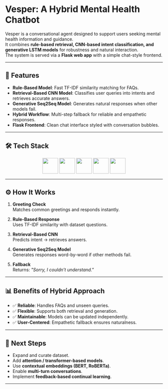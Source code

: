 # Vesper: A Hybrid Mental Health Chatbot

Vesper is a conversational agent designed to support users seeking mental health information and guidance.  
It combines **rule-based retrieval, CNN-based intent classification, and generative LSTM models** for robustness and natural interaction.  
The system is served via a **Flask web app** with a simple chat-style frontend.

---

## 🚀 Features

- **Rule-Based Model**: Fast TF-IDF similarity matching for FAQs.  
- **Retrieval-Based CNN Model**: Classifies user queries into intents and retrieves accurate answers.  
- **Generative Seq2Seq Model**: Generates natural responses when other models fail.  
- **Hybrid Workflow**: Multi-step fallback for reliable and empathetic responses.  
- **Flask Frontend**: Clean chat interface styled with conversation bubbles.  

---

## 🛠️ Tech Stack

<p align="center">
  <img src="https://cdn.jsdelivr.net/gh/devicons/devicon/icons/python/python-original.svg" width="50" height="50"/>
  <img src="https://cdn.jsdelivr.net/gh/devicons/devicon/icons/flask/flask-original.svg" width="50" height="50"/>
  <img src="https://cdn.jsdelivr.net/gh/devicons/devicon/icons/tensorflow/tensorflow-original.svg" width="50" height="50"/>
  <img src="https://cdn.jsdelivr.net/gh/devicons/devicon/icons/numpy/numpy-original.svg" width="50" height="50"/>
  <img src="https://cdn.jsdelivr.net/gh/devicons/devicon/icons/pandas/pandas-original.svg" width="50" height="50"/>
</p>

---


## ⚙️ How It Works

1. **Greeting Check**  
   Matches common greetings and responds instantly.  

2. **Rule-Based Response**  
   Uses TF-IDF similarity with dataset questions.  

3. **Retrieval-Based CNN**  
   Predicts intent → retrieves answers.  

4. **Generative Seq2Seq Model**  
   Generates responses word-by-word if other methods fail.  

5. **Fallback**  
   Returns: *"Sorry, I couldn’t understand."*  

---

## 📊 Benefits of Hybrid Approach

- ✅ **Reliable**: Handles FAQs and unseen queries.  
- ✅ **Flexible**: Supports both retrieval and generation.  
- ✅ **Maintainable**: Models can be updated independently.  
- ✅ **User-Centered**: Empathetic fallback ensures naturalness.  

---

## 🔮 Next Steps

- Expand and curate dataset.  
- Add **attention / transformer-based models**.  
- Use **contextual embeddings (BERT, RoBERTa)**.  
- Enable **multi-turn conversations**.  
- Implement **feedback-based continual learning**.  

---






